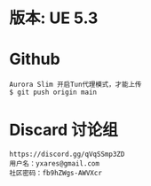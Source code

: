 # 版本: UE 5.3

# Github
```
Aurora Slim 开启Tun代理模式，才能上传
$ git push origin main
```

# Discard 讨论组
```
https://discord.gg/qVqSSmp3ZD
用户名：yxares@gmail.com
社区密码：fb9hZWgs-AWVXcr
```